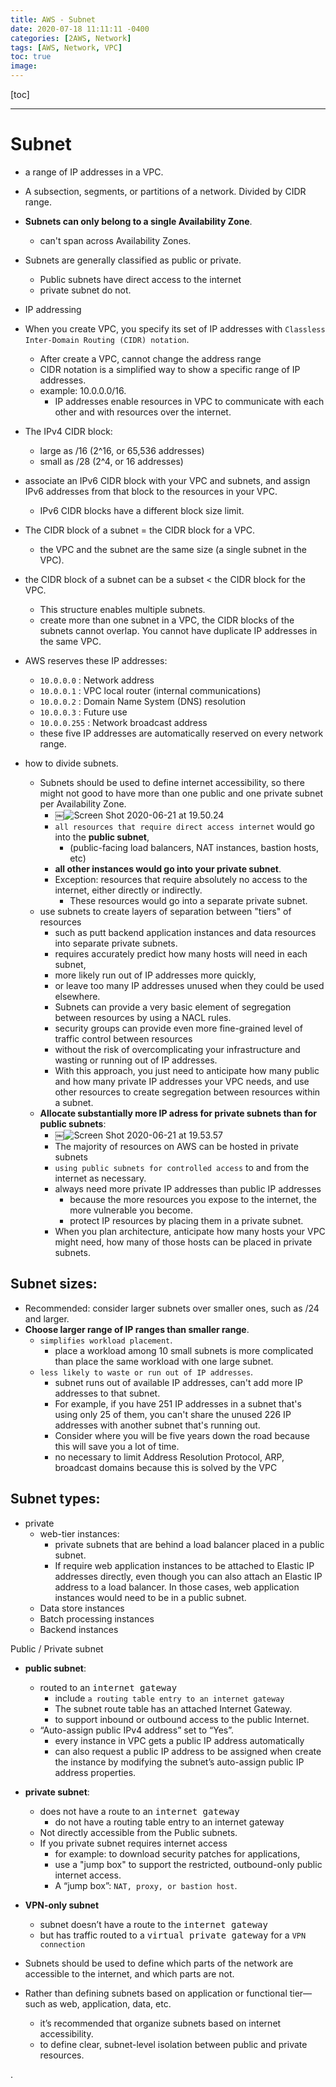 ```yaml
---
title: AWS - Subnet
date: 2020-07-18 11:11:11 -0400
categories: [2AWS, Network]
tags: [AWS, Network, VPC]
toc: true
image:
---
```


[toc]

---

# Subnet

- a range of IP addresses in a VPC.
- A subsection, segments, or partitions of a network. Divided by CIDR range.
- **Subnets can only belong to a single Availability Zone**.
  - can't span across Availability Zones.
- Subnets are generally classified as public or private.
  - Public subnets have direct access to the internet
  - private subnet do not.


- IP addressing
- When you create VPC, you specify its set of IP addresses with `Classless Inter-Domain Routing (CIDR) notation`.
  - After create a VPC, cannot change the address range
  - CIDR notation is a simplified way to show a specific range of IP addresses.
  - example: 10.0.0.0/16.
    - IP addresses enable resources in VPC to communicate with each other and with resources over the internet.
- The IPv4 CIDR block:
  - large as /16 (2^16, or 65,536 addresses)
  - small as /28 (2^4, or 16 addresses)
- associate an IPv6 CIDR block with your VPC and subnets, and assign IPv6 addresses from that block to the resources in your VPC.
  - IPv6 CIDR blocks have a different block size limit.

- The CIDR block of a subnet = the CIDR block for a VPC.
  - the VPC and the subnet are the same size (a single subnet in the VPC).
- the CIDR block of a subnet can be a subset < the CIDR block for the VPC.
  - This structure enables multiple subnets.
  - create more than one subnet in a VPC, the CIDR blocks of the subnets cannot overlap. You cannot have duplicate IP addresses in the same VPC.


- AWS reserves these IP addresses:
  - `10.0.0.0` : Network address
  - `10.0.0.1` : VPC local router (internal communications)
  - `10.0.0.2` : Domain Name System (DNS) resolution
  - `10.0.0.3` : Future use
  - `10.0.0.255` : Network broadcast address
  - these five IP addresses are automatically reserved on every network range.


- how to divide subnets.
  - Subnets should be used to define internet accessibility, so there might not good to have more than one public and one private subnet per Availability Zone.
    - ￼![Screen Shot 2020-06-21 at 19.50.24](https://i.imgur.com/1h4BAuS.png)
    - `all resources that require direct access internet` would go into the **public subnet**,
      - (public-facing load balancers, NAT instances, bastion hosts, etc)
    - **all other instances would go into your private subnet**.
    - Exception: resources that require absolutely no access to the internet, either directly or indirectly.
      - These resources would go into a separate private subnet.
  - use subnets to create layers of separation between "tiers" of resources
    - such as putt backend application instances and data resources into separate private subnets.
    - requires accurately predict how many hosts will need in each subnet,
    - more likely run out of IP addresses more quickly,
    - or leave too many IP addresses unused when they could be used elsewhere.
    - Subnets can provide a very basic element of segregation between resources by using a NACL rules.
    - security groups can provide even more fine-grained level of traffic control between resources
    - without the risk of overcomplicating your infrastructure and wasting or running out of IP addresses.
    - With this approach, you just need to anticipate how many public and how many private IP addresses your VPC needs, and use other resources to create segregation between resources within a subnet.
  - **Allocate substantially more IP adress for private subnets than for public subnets**:
    - ￼![Screen Shot 2020-06-21 at 19.53.57](https://i.imgur.com/vTZaT85.png)
    - The majority of resources on AWS can be hosted in private subnets
    - `using public subnets for controlled access` to and from the internet as necessary.
    - always need more private IP addresses than public IP addresses 
      - because the more resources you expose to the internet, the more vulnerable you become.
      - protect IP resources by placing them in a private subnet.
    - When you plan architecture, anticipate how many hosts your VPC might need, how many of those hosts can be placed in private subnets.


## Subnet sizes:

- Recommended: consider larger subnets over smaller ones, such as /24 and larger. 
- **Choose larger range of IP ranges than smaller range**.
  - `simplifies workload placement`.
    - place a workload among 10 small subnets is more complicated than place the same workload with one large subnet.
  - `less likely to waste or run out of IP addresses`.
    - subnet runs out of available IP addresses, can't add more IP addresses to that subnet.
    - For example, if you have 251 IP addresses in a subnet that's using only 25 of them, you can't share the unused 226 IP addresses with another subnet that's running out.
    - Consider where you will be five years down the road because this will save you a lot of time.
    - no necessary to limit Address Resolution Protocol, ARP, broadcast domains because this is solved by the VPC


## Subnet types:

- private
  - web-tier instances:
    - private subnets that are behind a load balancer placed in a public subnet.
    - If require web application instances to be attached to Elastic IP addresses directly, even though you can also attach an Elastic IP address to a load balancer. In those cases, web application instances would need to be in a public subnet.
  - Data store instances
  - Batch processing instances
  - Backend instances


Public / Private subnet
- **public subnet**:
    - routed to an <kbd>internet gateway</kbd>
      -  include `a routing table entry to an internet gateway`
      -  The subnet route table has an attached Internet Gateway.
      -  to support inbound or outbound access to the public Internet.
    - “Auto-assign public IPv4 address” set to “Yes”.
      - every instance in VPC gets a public IP address automatically
      - can also request a public IP address to be assigned when create the instance by modifying the subnet’s auto-assign public IP address properties.

- **private subnet**:
    - does not have a route to an <kbd>internet gateway</kbd>
      - do not have a routing table entry to an internet gateway
    - Not directly accessible from the Public subnets.
    - If you private subnet requires internet access
      - for example: to download security patches for applications, 
      - use a "jump box" to support the restricted, outbound-only public internet access.
      - A “jump box”: `NAT, proxy, or bastion host`.


- **VPN-only subnet**
    - subnet doesn’t have a route to the <kbd>internet gateway</kbd>
    - but has traffic routed to a <kbd>virtual private gateway</kbd> for a `VPN connection`

- Subnets should be used to define which parts of the network are accessible to the internet, and which parts are not.

- Rather than defining subnets based on application or functional tier—such as web, application, data, etc.
    - it’s recommended that organize subnets based on internet accessibility.
    - to define clear, subnet-level isolation between public and private resources.













.
